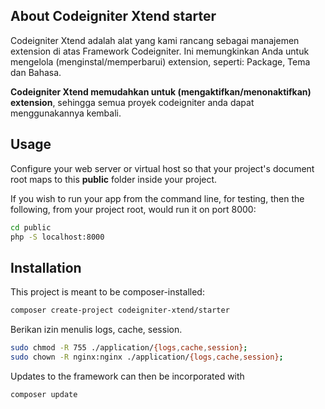 ## About Codeigniter Xtend starter

Codeigniter Xtend adalah alat yang kami rancang sebagai manajemen extension di atas Framework Codeigniter. Ini memungkinkan Anda untuk mengelola (menginstal/memperbarui) extension, seperti: Package, Tema dan Bahasa.

**Codeigniter Xtend memudahkan untuk (mengaktifkan/menonaktifkan) extension**, sehingga semua proyek codeigniter anda dapat menggunakannya kembali.

## Usage

Configure your web server or virtual host so that your project's
document root maps to this **public** folder inside your project.

If you wish to run your app from the command line, for testing,
then the following, from your project root, would run it on port 8000:
```sh
cd public
php -S localhost:8000
```

## Installation

This project is meant to be composer-installed:
```sh
composer create-project codeigniter-xtend/starter
```

Berikan izin menulis logs, cache, session.
```sh
sudo chmod -R 755 ./application/{logs,cache,session};
sudo chown -R nginx:nginx ./application/{logs,cache,session};
```

Updates to the framework can then be incorporated with
```sh
composer update
```

